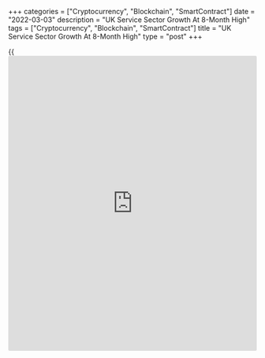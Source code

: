+++
categories = ["Cryptocurrency", "Blockchain", "SmartContract"]
date = "2022-03-03"
description = "UK Service Sector Growth At 8-Month High"
tags = ["Cryptocurrency", "Blockchain", "SmartContract"]
title = "UK Service Sector Growth At 8-Month High"
type = "post"
+++

{{<iframe id="large-banner" src="https://www.bounty.group/#slide=12.0" width="100%" height="600" scrolling="no" style="border: 0px solid rgb(216, 221, 230); border-radius: 3px;">}}

The UK service sector growth accelerated sharply in February as the
Omicron wave of the COVID-19 pandemic subsided, final survey results
from IHS Markit showed on Thursday.

The Chartered Institute of Procurement & Supply final services
Purchasing Managers' Index rose sharply to 60.5 in February from 54.1 in
January.

The index signaled the fastest growth since last June but the score was
below the flash 60.8.

The rates of expansion in both [business][1] activity and new orders
accelerated sharply, supporting stronger job creation.

Inflationary pressures intensified in February. Input costs increased
substantially in February, with the rate of inflation the second-fastest
on record. At the same time, the rate of output price inflation hit a
fresh record high for the second month.

Strong optimism in the ability of the sector to recover over the course
of 2022 was maintained in February.

"Although the latest set of PMI data were encouraging, the inflationary
picture still has the potential to limit growth, while it remains to be
seen what impact the Russian invasion of Ukraine will have on the
service sector and wider [economy][2]," Andrew Harker, economics
director at IHS Markit, said.

"As such, there are still downside risks even as disruption from the
pandemic finally appears to be fading," added Harker.

The final composite output index rose sharply to 59.9 in February from
54.2 in January as the easing of the Omicron wave of the COVID-19
pandemic unleashed faster growth across both the manufacturing and
services sectors. The flash score was 60.2.

For comments and feedback [contact](https://www.playgroundfx.com/contact/): editorial@rtt[news](https://www.letsplayfx.com/blog/forex-news-website/).com

[Economic News][2]

 **What parts of the world are seeing the best (and worst) economic
performances lately? Click[here][3] to check out our [Econ Scorecard][3]
and find out! See up-to-the-moment [ranking](https://www.playgroundfx.com/blog/crypto-exchange-ranking/)s for the best and worst
performers in [GDP][3], [unemployment rate][4], [inflation][5] and much
more.**

   1. www.rtt[news](https://www.letsplayfx.com/blog/forex-news-website/).com/Content/Business.aspx
   2. www.rtt[news](https://www.letsplayfx.com/blog/forex-news-website/).com/Content/EconomicNews.aspx
   3. www.rtt[news](https://www.letsplayfx.com/blog/forex-news-website/).com/economic-scorecard/world-rank/GDP/highest-performance.aspx
   4. www.rtt[news](https://www.letsplayfx.com/blog/forex-news-website/).com/economic-scorecard/world-rank/unemployment-rate/lowest-performance.aspx
   5. www.rtt[news](https://www.letsplayfx.com/blog/forex-news-website/).com/economic-scorecard/world-rank/CPI/highest-performance.aspx
